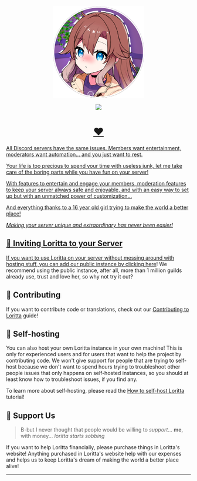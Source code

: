 <p align="center"> <img width="250px" src="https://github.com/EmyllyBot/Emylly/blob/main/emylly-resources/emyllyicon.png"> </p>
<p align="center"> <a href="https://git.io/typing-svg"><img src="https://readme-typing-svg.herokuapp.com?font=Fira+Code&pause=1000&color=F7F7F7&width=435&lines=Helping+everyone+on+Discord+%F0%9F%92%AB;Making+Discord+a+Better+Place+%E2%9C%A8"> </p>

<h1 align="center">❤️</h1>

All Discord servers have the same issues. Members want entertainment, moderators want automation... and you just want to rest.

Your life is too precious to spend your time with useless junk, let me take care of the boring parts while you have fun on your server!

With features to entertain and engage your members, moderation features to keep your server always safe and enjoyable, and with an easy way to set up but with an unmatched power of customization...

And everything thanks to a 16 year old girl trying to make the world a better place!

_Making your server unique and extraordinary has never been easier!_

## 🤔 Inviting Loritta to your Server

If you want to use Loritta on your server without messing around with hosting stuff, you can add our public instance by [clicking here](https://l.lori.fun/add-lori)! We recommend using the public instance, after all, more than 1 million guilds already use, trust and love her, so why not try it out?

## 💁 Contributing

If you want to contribute code or translations, check out our [Contributing to Loritta](docs/CONTRIBUTING.md) guide!

## 🚀 Self-hosting

You can also host your own Loritta instance in your own machine! This is only for experienced users and for users that want to help the project by contributing code. We won't give support for people that are trying to self-host because we don't want to spend hours trying to troubleshoot other people issues that only happens on self-hosted instances, so you should at least know how to troubleshoot issues, if you find any.

To learn more about self-hosting, please read the [How to self-host Loritta](docs/SELF-HOSTING.md) tutorial!

## 💸 Support Us

> B-but I never thought that people would be willing to *support*... **me**, with money... *loritta starts sobbing*

If you want to help Loritta financially, please purchase things in Loritta's website! Anything purchased in Loritta's website help with our expenses and helps us to keep Loritta's dream of making the world a better place alive!

___
